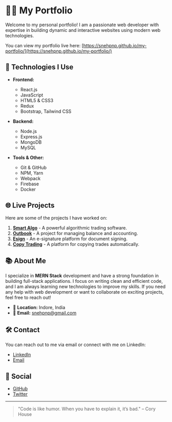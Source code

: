 # 👨‍💻 My Portfolio

Welcome to my personal portfolio! I am a passionate web developer with expertise in building dynamic and interactive websites using modern web technologies.

You can view my portfolio live here: [https://snehpnp.github.io/my-portfolio/](https://snehpnp.github.io/my-portfolio/)

## 🚀 Technologies I Use

- **Frontend:**
  - React.js
  - JavaScript
  - HTML5 & CSS3
  - Redux
  - Bootstrap, Tailwind CSS

- **Backend:**
  - Node.js
  - Express.js
  - MongoDB
  - MySQL

- **Tools & Other:**
  - Git & GitHub
  - NPM, Yarn
  - Webpack
  - Firebase
  - Docker

## 🌐 Live Projects

Here are some of the projects I have worked on:

1. [**Smart Algo**](https://github.com/username/smart-algo) - A powerful algorithmic trading software.
2. [**Outbook**](https://github.com/username/outbook) - A project for managing balance and accounting.
3. [**Esign**](https://github.com/username/esign) - An e-signature platform for document signing.
4. [**Copy Trading**](https://github.com/username/copy-trading) - A platform for copying trades automatically.

## 📚 About Me

I specialize in **MERN Stack** development and have a strong foundation in building full-stack applications. I focus on writing clean and efficient code, and I am always learning new technologies to improve my skills. If you need any help with web development or want to collaborate on exciting projects, feel free to reach out!

- 📍 **Location:** Indore, India
- 📧 **Email:** snehpnp@gmail.com

## 🛠️ Contact

You can reach out to me via email or connect with me on LinkedIn:

- [LinkedIn](https://www.linkedin.com/in/username/)
- [Email](mailto:snehpnp@gmail.com)

## 👥 Social

- [GitHub](https://github.com/snehpnp)
- [Twitter](https://twitter.com/username)

---

> "Code is like humor. When you have to explain it, it’s bad." – Cory House
